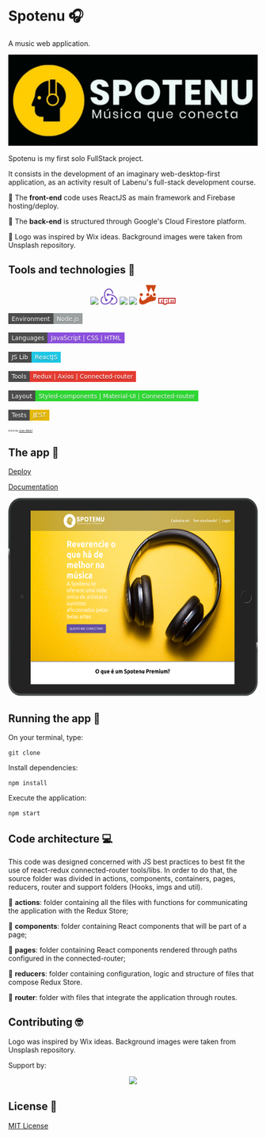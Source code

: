 # Spotenu :headphones:
A music web application.

<p align="center">
<img src="https://github.com/Meira-JH/spotenu-frontend-project/blob/master/spotenu-fullstack/src/img/music/logo-colorida.svg"/>
</p>

Spotenu is my first solo FullStack project. 

It consists in the development of an imaginary web-desktop-first application, as an activity result of Labenu's full-stack development course. 

:small_orange_diamond: The **front-end** code uses ReactJS as main framework and Firebase hosting/deploy. 

:small_orange_diamond: The **back-end** is structured through Google's Cloud Firestore platform. 

:small_orange_diamond: Logo was inspired by Wix ideas. Background images were taken from Unsplash repository.

## Tools and technologies :wrench:
  

<p align="center">
<img width="40px" src="https://cdn.iconscout.com/icon/free/png-256/nodejs-2-226035.png"/>
<img width="35px" src="https://github.com/MarioTerron/logo-images/blob/master/logos/redux.png"/>
<img width="35px" src="https://raw.githubusercontent.com/jalbertsr/logo-badge-images/master/img/react_logo.png"/>
<img width="35px" src="http://3con14.biz/code/_data/js/intro/js-logo.png"/>
<img width="35px" src="https://github.com/MarioTerron/logo-images/blob/master/logos/jest.png"/>
<img width="35px" src="https://github.com/MarioTerron/logo-images/blob/master/logos/npm.png"/>
</p>


<p>
<img height="22px" src="https://github.com/Meira-JH/futureEats/blob/master/futureEats/src/imgs/EnvironmentNodejs.png"/>
</p>
<p>
<img height="22px" src="https://github.com/Meira-JH/futureEats/blob/master/futureEats/src/imgs/languages.png"/>
</p>
<p>
<img height="22px" src="https://github.com/Meira-JH/futureEats/blob/master/futureEats/src/imgs/JSLibReactJS.png"/>
</p>
<p>
<img height="22px" src="https://github.com/Meira-JH/futureEats/blob/master/futureEats/src/imgs/tools.png"/>
</p>
<p>
<img height="22px" src="https://github.com/Meira-JH/futureEats/blob/master/futureEats/src/imgs/layout.png"/>
</p>
<p>
<img height="22px" src="https://github.com/Meira-JH/futureEats/blob/master/futureEats/src/imgs/jest.png"/>
</p>


<p  style="font-size:5px; text-align:left">
<i>Icons by <a href="https://github.com/jalbertsr/logo-badge-images">Joan Albert</a></i>
</p>

## The app  :iphone:

[Deploy](https://spotenu-fullstack-project.web.app/)

[Documentation]()


<p align="center">
<img height="400px" src="https://github.com/Meira-JH/spotenu-frontend-project/blob/master/spotenu-fullstack/src/img/spotenu-fullstack-project.web.app_(iPad).png
"/>
</p>



## Running the app :running:

On your terminal, type:

```
git clone 
```

Install dependencies:
```
npm install
```

Execute the application:
```
npm start 
```

## Code architecture :computer:

This code was designed concerned with JS best practices to best fit the use of react-redux connected-router tools/libs. In order to do that, the source folder was divided in actions, components, containers, pages, reducers, router and support folders (Hooks, imgs and util).

:small_blue_diamond: **actions**: folder containing all the files with functions for communicating the application with the Redux Store;

:small_blue_diamond: **components**: folder containing React components that will be part of a page;

:small_blue_diamond: **pages**: folder containing React components rendered through paths configured in the connected-router;

:small_blue_diamond: **reducers**: folder containing configuration, logic and structure of files that compose Redux Store.

:small_blue_diamond: **router**: folder with files that integrate the application through routes.


## Contributing :nerd_face:

Logo was inspired by Wix ideas. Background images were taken from Unsplash repository.

Support by:
<p align="center">
<img src="https://uploads-ssl.webflow.com/5e790d30d198385b09366d8f/5eb17dfd4a07be86d2b8951e_Labenu_principal_slogan.png"/>
</p>

## License :page_facing_up:
[MIT License](https://choosealicense.com/licenses/mit/)

